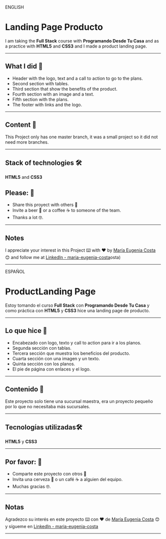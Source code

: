 ENGLISH

# Landing Page Producto

I am taking the **Full Stack** course with **Programando Desde Tu Casa**  and as a practice with **HTML5** and **CSS3** and I made a product landing page.

---

## What I did 🚀

* Header with the logo, text and a call to action to go to the plans.
* Second section with tables.
* Third section that show the benefits of the product.
* Fourth section with an image and a text.
* Fifth section with the plans.
* The footer with links and the logo.

---

## Content 🚀

This Project only has one master branch, it was a small project so it did not need more branches.

---

## Stack of technologies 🛠️

**HTML5** and **CSS3**

## Please: 🎁

* Share this proyect with others 📢
* Invite a beer 🍺 or a coffee ☕  to someone of the team. 
* Thanks a lot 🤓.

---

## Notes

I appreciate your interest in this Project ⌨️ with ❤️ by [María Eugenia Costa](https://github.com/eugenia1984) 😊 and follow me at [LinkedIn - maria-eugenia-costa](https://www.linkedin.com/in/maria-eugenia-costa/)osta) 

---

ESPAÑOL

# ProductLanding Page

Estoy tomando el curso **Full Stack** con **Programando Desde Tu Casa** y como práctica con **HTML5** y **CSS3**  hice una landing page de producto.

---

## Lo que hice 🚀

* Encabezado con logo, texto y call to action para ir a los planos.
* Segunda sección con tablas.
* Tercera sección que muestra los beneficios del producto.
* Cuarta sección con una imagen y un texto.
* Quinta sección con los planos.
* El pie de página con enlaces y el logo.

---

## Contenido 🚀

Este proyecto solo tiene una sucursal maestra, era un proyecto pequeño por lo que no necesitaba más sucursales.

---

## Tecnologías utilizadas🛠️

**HTML5** y **CSS3**

---

## Por favor: 🎁

* Comparte este proyecto con otros 📢
* Invita una cerveza 🍺 o un café ☕ a alguien del equipo.
* Muchas gracias 🤓.

---

## Notas
Agradezco su interés en este proyecto ⌨️ con ❤️ de [María Eugenia Costa](https://github.com/eugenia1984) 😊 y sígueme en [LinkedIn - maria-eugenia-costa](https://www.linkedin.com/in/maria-eugenia-costa/)

---
